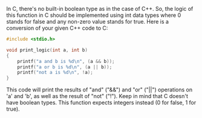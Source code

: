  In C, there's no built-in boolean type as in the case of C++. So, the logic of this function in C should be implemented using int data types where 0 stands for false and any non-zero value stands for true. Here is a conversion of your given C++ code to C:

```c
#include <stdio.h>

void print_logic(int a, int b)
{
    printf("a and b is %d\n", (a && b));
    printf("a or b is %d\n", (a || b));
    printf("not a is %d\n", !a);
}
```

This code will print the results of "and" ("&&") and "or" ("||") operations on 'a' and 'b', as well as the result of "not" ("!"). Keep in mind that C doesn't have boolean types. This function expects integers instead (0 for false, 1 for true).
